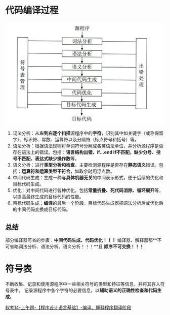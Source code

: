 # 代码编译过程

![编译过程.png](https://raw.githubusercontent.com/Light-Towers/picture/master/noctilucent-lamp/编译过程.png)

1. 词法分析：从**左到右逐个扫描**源程序中的**字符**，识别其中如关键字（或称保留字）、标识符、常数、运算符以及分隔符（标点符号和括号）等。
2. 语法分析：根据语法规则将单词符号分解成各类语法单位，并分析源程序是否存在语法上的错误。包括：**语言结构出错、if…end if不匹配，缺少分号、括号不匹配、表达式缺少操作数**等。
3. 语义分析：进行**类型分析和检查**，主要检测源程序是否存在**静态语义**错误。包括：**运算符和运算类型不符合**，如取余时用浮点数。
4. 中间代码生成：生成一种**与具体机器无关**的中间表示形式，便于后续的优化和目标代码生成。
5. 优化：对中间代码进行各种优化，包括**常量折叠、死代码消除、循环展开**等，以提高最终生成的目标代码的性能。
6. 目标代码生成：**编译**的最后一个阶段。目标代码生成器把语法分析后或优化后的中间代码变换成目标代码。

## 总结
部分编译器可省的步骤：**中间代码生成、代码优化！！！**
编译器、解释器都**不可省略词法分析、语法分析、语义分析！！！**且 **顺序不可交换！！！**

# 符号表
不断收集、记录和使用源程序中一些相关符号的类型和特征等信息，并将其存入符号表中。
记录源程序中各个字符的必要信息，以**辅助语义的正确性检查和代码生成**。







[软考14-上午题-【程序设计语言基础】-编译、解释程序翻译阶段](https://blog.csdn.net/qq_31532983/article/details/135749497)
